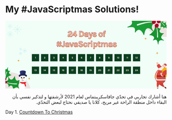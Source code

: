 # My #JavaScriptmas Solutions!

![#JavaScriptmas Cover](cover.webp)

<div dir='rtl' lang="ar"> 
هنا أشارك تجاربي في تحدّي جافاسكريبتماس لعام 2021 لأرشفتها و لتذكير نفسي بأن البقاء داخل منطقة الراحة غير مريح، كلانا يا صديقي نحتاج لبعض التحدّي.
</div>

Day 1. [Countdown To Christmas](1.countdown-to-christmas)
